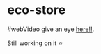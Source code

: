 # eco-store


#webVideo
give an eye [here!!](https://mh3mh0.github.io/eco-store/).

<p>Still working on it ⭐</p>
